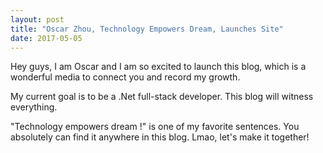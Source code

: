 ```yaml
---
layout: post
title: "Oscar Zhou, Technology Empowers Dream, Launches Site"
date: 2017-05-05
---
```


Hey guys, I am Oscar and I am so excited to launch this blog, which is a wonderful media to connect you and record my growth.

My current goal is to be a .Net full-stack developer. This blog will witness everything. 

"Technology empowers dream !" is one of my favorite sentences. You absolutely can find it anywhere in this blog. Lmao, let's make it together! 

